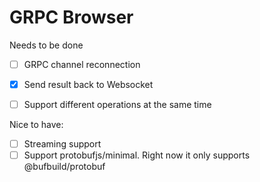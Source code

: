 # GRPC Browser

Needs to be done

- [ ] GRPC channel reconnection
- [X] Send result back to Websocket
- [ ] Support different operations at the same time


Nice to have:

- [ ] Streaming support
- [ ] Support protobufjs/minimal. Right now it only supports @bufbuild/protobuf